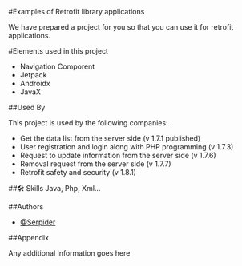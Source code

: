 #Examples of Retrofit library applications

We have prepared a project for you so that you can use it for retrofit applications.

#Elements used in this project
- Navigation Comporent
- Jetpack
- Androidx
- JavaX



##Used By

This project is used by the following companies:

- Get the data list from the server side (v 1.7.1 published)
- User registration and login along with PHP programming (v 1.7.3)
- Request to update information from the server side (v 1.7.6)
- Removal request from the server side (v 1.7.7)
- Retrofit safety and security (v 1.8.1)


##🛠 Skills
Java, Php, Xml...

##Authors

- [@Serpider](https://www.github.com/Serpider)



##Appendix

Any additional information goes here

